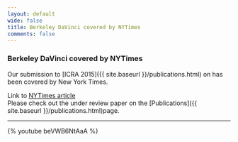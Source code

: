 ```yaml
---
layout: default
wide: false
title: Berkeley DaVinci covered by NYTimes
comments: false
---
```


### **Berkeley DaVinci covered by NYTimes**

Our submission to [ICRA 2015]({{ site.baseurl }}/publications.html) on has been covered by New York Times.  


Link to [NYTimes article](http://www.nytimes.com/2014/10/23/science/new-research-center-aims-to-develop-second-generation-of-surgical-robots.html)  
Please check out the under review paper on the [Publications]({{ site.baseurl }}/publications.html)page.

---

{% youtube beVWB6NtAaA %}  





